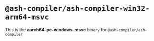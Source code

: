 # `@ash-compiler/ash-compiler-win32-arm64-msvc`

This is the **aarch64-pc-windows-msvc** binary for `@ash-compiler/ash-compiler`
